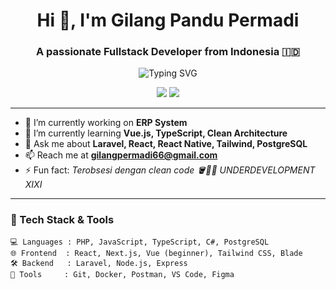 <!-- PROFILE README -->

<h1 align="center">Hi 👋, I'm Gilang Pandu Permadi</h1>
<h3 align="center">A passionate Fullstack Developer from Indonesia 🇮🇩</h3>

<p align="center">
  <img src="https://readme-typing-svg.herokuapp.com?font=Fira+Code&duration=3000&pause=1000&color=00C9A7&center=true&vCenter=true&width=435&lines=Fullstack+Developer;Laravel+%7C+React+%7C+Next.js+%7C+Tailwind;Loves+Clean+Code+and+Open+Source+Projects" alt="Typing SVG" />
</p>

<p align="center">
  <a href="mailto:gilangpermadi66@gmail.com"><img src="https://img.shields.io/badge/Email-gilangpermadi66@gmail.com-red?style=flat-square&logo=gmail" /></a>
  <a href="https://github.com/pilanggandu"><img src="https://img.shields.io/github/followers/pilanggandu?label=GitHub&style=flat-square&logo=github" /></a>
</p>

---

- 🔭 I’m currently working on **ERP System**  
- 🌱 I’m currently learning **Vue.js, TypeScript, Clean Architecture**  
- 💬 Ask me about **Laravel, React, React Native, Tailwind, PostgreSQL**  
- 📫 Reach me at **gilangpermadi66@gmail.com**  
- ⚡ Fun fact: *Terobsesi dengan clean code 🪣🧽🚿 UNDERDEVELOPMENT XIXI*  

---

### 🚀 Tech Stack & Tools

```plaintext
💻 Languages : PHP, JavaScript, TypeScript, C#, PostgreSQL
🌐 Frontend  : React, Next.js, Vue (beginner), Tailwind CSS, Blade
🛠️ Backend   : Laravel, Node.js, Express
🧰 Tools     : Git, Docker, Postman, VS Code, Figma
